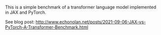 This is a simple benchmark of a transformer language model implemented in JAX and PyTorch.

See blog post: http://www.echonolan.net/posts/2021-09-06-JAX-vs-PyTorch-A-Transformer-Benchmark.html
